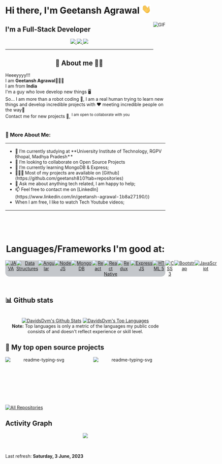 
# Hi there, I'm Geetansh Agrawal <img width="30px" src="https://github.com/SatYu26/SatYu26/raw/master/Assets/Hi.gif" />

<img align="right" alt="GIF" height="160px" src="https://octodex.github.com/images/daftpunktocat-guy.gif" />

## I'm a Full-Stack Developer


<!-- Social icons section -->
  <p align="center">

  <a href="https://www.linkedin.com/in/geetansh-agrawal-1b8a27190/">
      <img src="https://img.shields.io/badge/linkedin-7cebf5?&style=for-the-badge&logo=linkedin&logoColor=black">
    </a>
    <a href="https://geetansh810.github.io/geetansh.agrawal/">
      <img src="https://img.shields.io/badge/bio.link-000000%7D?style=for-the-badge&logo=biolink&logoColor=white">
    </a>

  <a href="mailto:geetanshagrawal810@gmail.com">
      <img src="https://img.shields.io/badge/SEND%20MAIL-7cebf5?&style=for-the-badge&logo=MAIL.RU&logoColor=black">
    </a>
  </p>
</h1>

<hr>

<!-- Description about me -->
<h2 align="center"> 🤔 About me 👨‍💻 </h2>

Heeeyyyy!!! <br />
I am <b>Geetansh Agrawal</b>🕵🏼‍♂️ <br />
I am from <strong>India</strong><br />
I'm a guy who love develop new things 🖥️ <br />
So... I am more than a robot coding 🤖, I am a real human trying to learn new things and develop incredible projects with ❤️ meeting incredible people on the way🚀<br />
Contact me for new projects 📨, <sup>I am open to collaborate with you</sup>
<br/><br/> 

### 🧐 More About Me:
<table style="border: none;">
  <tr style="border: none;">
    <td style="border: none;">
      <ul>
        <li>
          🔭 I’m currently studying at **University Institute of Technology, RGPV Bhopal, Madhya Pradesh**
        </li>
        <li>
          🤝 I’m looking to collaborate on Open Source Projects
        </li>
        <li>
          🌱 I’m currently learning MongoDB & Express; 
        </li>
        <li>
          👨🏻‍💻 Most of my projects are available on [Github](https://github.com/geetansh810?tab=repositories)
        </li>
        <li>
          💬 Ask me about anything tech related, I am happy to help;
        </li>
        <li>
          📫 Feel free to contact me on [LinkedIn](https://www.linkedin.com/in/geetansh-agrawal-1b8a27190/))
        </li>
        <li>
           When I am free, I like to watch Tech Youtube videos;
        </li>
    </td>
  </tr>
</table>
<br><br><br>

<!-- languajes and skills section -->

<h1 align="center"> Languages/Frameworks I'm good at: </h1>
<p align="center" style="background: rgba(110,118,129,0.4); border-radius: 13px; display: flex;justify-content: space-evenly;">
  <a href="https://www.java.com/en/"><img alt="JAVA" title="JAVA" src="https://cdn-icons-png.flaticon.com/512/5968/5968282.png" height="42"></a>
  <a href="https://www.geeksforgeeks.org/data-structures/?ref=shm"><img alt="Data Structures" title="Data Structures" src="https://cdn-icons-png.flaticon.com/512/6911/6911893.png" height="42"></a>
  <a href="https://angular.io/"><img alt="Angular" title="Angular" src="https://angular.io/assets/images/logos/angular/angular.svg" height="42"></a>
  <a href="https://nodejs.org/en/"><img alt="NodeJS" title="NodeJS" src="https://cdn-icons-png.flaticon.com/512/5968/5968322.png" height="42"></a>
  <a href="https://www.mongodb.com/"><img alt="MongoDB" title="MongoDB" src="https://res.cloudinary.com/crunchbase-production/image/upload/c_lpad,f_auto,q_auto:eco,dpr_1/erkxwhl1gd48xfhe2yld" height="42"></a>
  <a href="https://reactjs.org/"><img alt="React" title="React" src="https://cdn-icons-png.flaticon.com/512/753/753244.png" height="42"></a>
  <a href="https://reactnative.dev/"><img alt="React Native" title="React Native" src="https://www.seekpng.com/png/detail/826-8263666_react-native-logo.png" height="42"></a>
  <a href="https://redux.js.org/"><img alt="Redux" title="Redux" src="https://cdn.worldvectorlogo.com/logos/redux.svg" height="42"></a>
  <a href="https://expressjs.com/"><img alt="ExpressJS" title="ExpressJS" src="https://assets.website-files.com/61ca3f775a79ec5f87fcf937/6202fcdee5ee8636a145a41b_1234.png" height="42"></a>
  <a href="https://en.wikipedia.org/wiki/HTML"><img alt="HTML 5" title="HTML 5" src="https://cdn-icons-png.flaticon.com/512/1051/1051277.png" height="42"></a>
  <a href="https://www.w3.org/Style/CSS/Overview.en.html"><img alt="CSS 3" title="CSS 3" src="https://cdn-icons-png.flaticon.com/512/732/732190.png" height="42"></a>
  <a href="https://getbootstrap.com"><img alt="Bootstrap" title="Bootstrap" src="https://cdn-icons-png.flaticon.com/512/5968/5968672.png" height="42"></a>
  <a href="https://www.javascript.com/"><img alt="JavaScript" title="JavaScript" src="https://cdn-icons-png.flaticon.com/512/5968/5968292.png" height="42"></a>
</p>
<br>

<!-- GitHub stats section -->

## 📊 Github stats

<!-- Bassed on: https://github.com/anuraghazra/github-readme-stats -->
<p align="center">
  <br/>
  <a href="https://github.com/geetansh810/github-readme-stats"><img alt="DavidsDvm's Github Stats" src="https://github-readme-stats.vercel.app/api/?username=geetansh810&show_icons=true&count_private=true&theme=react&bg_color=1F222E&title_color=7cebf5&icon_color=2d7de4&show_icons=true&border_color=7cebf5&border_radius=10" height="192px"/></a>
  <a href="https://github.com/geetansh810/github-readme-stats"><img alt="DavidsDvm's Top Languages" src="https://github-readme-stats.vercel.app/api/top-langs/?username=geetansh810&langs_count=8&layout=compact&theme=react&bg_color=1F222E&title_color=7cebf5&icon_color=2d7de4&show_icons=true&border_color=7cebf5&border_radius=10" height="192px"/></a>
  <br/>
  <b>Note:</b> Top languages is only a metric of the languages my public code consists of and doesn't reflect experience or skill level.
</p>

<!-- Projects section -->

## 📘 My top open source projects

<!-- Bassed on: Repo info cards - https://github.com/anuraghazra/github-readme-stats -->
<p align="center">
  <p style="widht: 100%;" align="center">
    <a href="https://github.com/geetansh810/booksStore-frontend"><img align="left" width="45%" height="150px" src="https://github-readme-stats.vercel.app/api/pin/?username=geetansh810&repo=booksStore-frontend&bg_color=1F222E&title_color=7cebf5&icon_color=2d7de4&theme=react&border_color=7cebf5&border_radius=10&show_icons=true" alt="readme-typing-svg"></a>
    <a href="https://github.com/geetansh810/hackit-frontend"><img align="right" width="45%" height="150px" src="https://github-readme-stats.vercel.app/api/pin/?username=geetansh810&repo=hackit-frontend&bg_color=1F222E&title_color=7cebf5&icon_color=2d7de4&theme=react&border_color=7cebf5&border_radius=10&show_icons=true" alt="readme-typing-svg"></a>
  </p>
  <p align="center">&#8192;</p>
</p>

<p align="center">&#8192;</p>
<p align="center">&#8192;</p>

<p align="left">
  <a href="https://github.com/geetansh810?tab=repositories"><img alt="All Repositories" title="All Repositories" src="https://custom-icon-badges.herokuapp.com/badge/-All%20Repos-2962FF?style=for-the-badge&logoColor=white&logo=repo"/></a>
</p>

<!-- last activity section -->

## Activity Graph
<p align="center">
  <img src="https://starchart.cc/geetansh810/hackit-frontend.svg" width="50%"/>
</p>

<br>

<!-- last refresh of readme section -->

Last refresh: <b>Saturday, 3 June, 2023</b>
